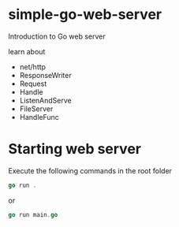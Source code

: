 # simple-go-web-server
Introduction to Go web server

learn about  
- net/http
- ResponseWriter
- Request
- Handle
- ListenAndServe
- FileServer
- HandleFunc


# Starting web server

Execute the following commands in the root folder

```go
go run .
```
or 

```go
go run main.go
```
